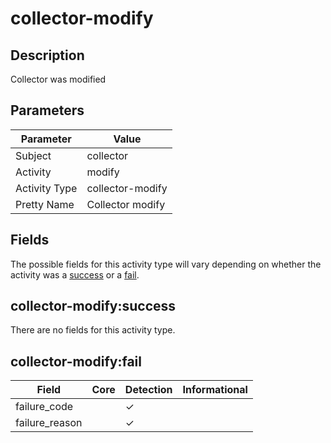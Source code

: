 collector-modify
================

Description
-----------
Collector was modified

Parameters
----------
| Parameter     | Value            |
| ------------- | ---------------- |
| Subject       | collector        |
| Activity      | modify           |
| Activity Type | collector-modify |
| Pretty Name   | Collector modify |


Fields
------

The possible fields for this activity type will vary depending on whether the activity was a [success](#collector-modifysuccess) or a [fail](#collector-modifyfail).


collector-modify:success
------------------------

There are no fields for this activity type.


collector-modify:fail
---------------------

| Field          | Core | Detection | Informational |
| -------------- | ---- | --------- | ------------- |
| failure_code   |      | &#10003;  |               |
| failure_reason |      | &#10003;  |               |